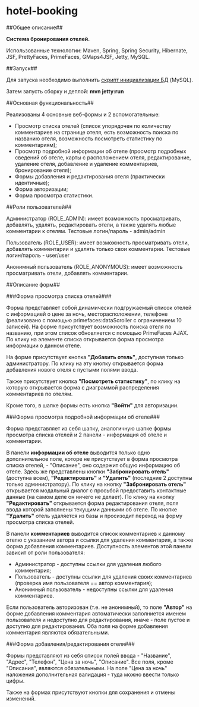 hotel-booking
=============

##Общее описание##

**Система бронирования отелей.**

Использованные технологии: Maven, Spring, Spring Security, Hibernate, JSF,
PrettyFaces, PrimeFaces, GMaps4JSF, Jetty, MySQL.

##Запуск##

Для запуска необходимо выполнить [скрипт инициализации БД](src/main/resources/database.sql) (MySQL).

Затем запусть сборку и деплой: **mvn jetty:run**

##Основная функциональность##

Реализованы 4 основные веб-формы и 2 вспомогательные: 
 - Просмотр списка отелей (список упорядочен по количеству комментариев на странице отеля,
 есть возможность поиска по названию отеля, возможность посмотреть статистику по комментариям);
 - Просмотр подробной информации об отеле (просмотр подробных сведений об отеле,
 карты с расположением отеля,  редактирование, удаление отеля, добавление и удаление комментариев,
 бронирование отеля);
 - Формы добавления и редактирования отеля (практически идентичные);
 - Форма авторизации;
 - Форма просмотра статистики.
 
##Роли пользователей##

Администратор (ROLE_ADMIN): имеет возможность просматривать, добавлять, удалять, редактировать отели,
а также удалять любые комментарии к отелям. Тестовые логин/пароль - admin/admin

Пользователь (ROLE_USER): имеет возможность просматривать отели, добавлять комментарии
и удалять только свои комментарии. Тестовые логин/пароль - user/user

Анонимный пользователь (ROLE_ANONYMOUS): имеет возможность просматривать отели, добавлять комментарии.

##Описание форм##

###Форма просмотра списка отелей###

Форма представляет собой динамически подгружаемый список отелей с информацией о цене за ночь, месторасположении, телефоне (реализовано с помощью primefaces:dataScroller с ограничением 10 записей). На форме присутствует возможность поиска отеля по названию, при этом список обновляется с помощью PrimeFaces AJAX. По клику на элементе списка открывается форма просмотра информации о данном отеле.

На форме присутствует кнопка **"Добавить отель"**, доступная только администратору. По клику на эту кнопку открывается форма добавления нового отеля с пустыми полями ввода.

Также присутствует кнопка **"Посмотреть статистику"**, по клику на которую открывается форма с диаграммой распределения комментариев по отелям.

Кроме того, в шапке формы есть кнопка **"Войти"** для авторизации.

###Форма просмотра подробной информации об отеле###

Форма представляет из себя шапку, аналогичную шапке формы просмотра списка отелей и 2 панели - информация об отеле и комментарии.

В панели **информации об отеле** выводится только одно дополнительное поле, которе не присутствует в форма просмотра списка отелей, - "Описание", оно содержит общую информацию об отеле. Здесь же представлены кнопки **"Забронировать отель"** (доступна всем), **"Редактировать"** и **"Удалить"** (последние 2 доступны только администратору). По клику на кнопку **"Забронировать отель"** открывается модальный диалог с просьбой предоставить контактные данные (на самом деле он ничего не делает). По клику на кнопку **"Редактировать"** открывается форма редактирования отеля, поля ввода которой заполнены текущими данными об отеле. По кнопке **"Удалить"** отель удаляется из базы и просизодит переход на форму просмотра списка отелей. 

В панели **комментариев** выводится список комментариев к данному отелю с указанием автора и ссылки для удаления комментария, а также форма добавления комментариев. Доступность элементов этой панели зависит от роли пользователя:
 - Администратор - доступны ссылки для удаления любого комментария;
 - Пользователь - доступны ссылки для удаления своих комментариев (проверка имя пользователя == автор комментария);
 - Анонимный пользователь - недоступны ссылки для удаления комментариев.

Если пользователь авторизован (т.е. не анонимный), то поле **"Автор"** на форме добавления комментария автоматически заполниется именем пользователя и недоступно для редактирования, иначе - поле пустое и доступно для редактирования. Оба поля на форме добавления комментария являются обязательными.

###Форма добавления/редактирования отеля###

Формы представляют из себя список полей ввода - "Название", "Адрес", "Телефон", "Цена за ночь", "Описание". Все поля, кроме "Описания", являются обязательными. На поле "Цена за ночь" наложения дополнительная валидация - туда можно ввести только цифры.

Также на формах присутствуют кнопки для сохранения и отмены изменений.
